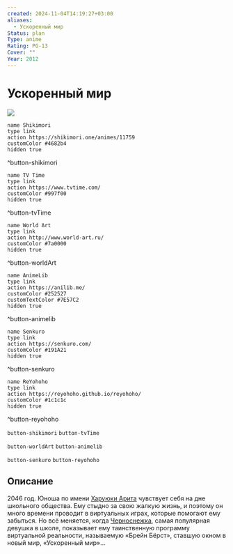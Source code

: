 ```yaml
---
created: 2024-11-04T14:19:27+03:00
aliases:
  - Ускоренный мир
Status: plan
Type: anime
Rating: PG-13
Cover: ""
Year: 2012
---
```


# Ускоренный мир

![](https://nyaa.shikimori.one/uploads/poster/animes/11759/1f36a9f0906531d5f622c26a8f3c79ee.jpeg)

```button
name Shikimori
type link
action https://shikimori.one/animes/11759
customColor #4682b4
hidden true
```
^button-shikimori

```button
name TV Time
type link
action https://www.tvtime.com/
customColor #997f00
hidden true
```
^button-tvTime

```button
name World Art
type link
action http://www.world-art.ru/
customColor #7a0000
hidden true
```
^button-worldArt

```button
name AnimeLib
type link
action https://anilib.me/
customColor #252527
customTextColor #7E57C2
hidden true
```
^button-animelib

```button
name Senkuro
type link
action https://senkuro.com/
customColor #191A21
hidden true
```
^button-senkuro

```button
name ReYohoho
type link
action https://reyohoho.github.io/reyohoho/
customColor #1c1c1c
hidden true
```
^button-reyohoho

`button-shikimori` `button-tvTime`

`button-worldArt` `button-animelib`

`button-senkuro` `button-reyohoho`

## Описание

2046 год. Юноша по имени [Харуюки Арита](https://shikimori.one/characters/49637-haruyuki-arita) чувствует себя на дне школьного общества. Ему стыдно за свою жалкую жизнь, и поэтому он много времени проводит в виртуальных играх, которые помогают ему забыться. Но всё меняется, когда [Черноснежка](https://shikimori.one/characters/46305-kuroyukihime), самая популярная девушка в школе, показывает ему таинственную программу виртуальной реальности, называемую «Брейн Бёрст», ставшую окном в новый мир, «Ускоренный мир»...
